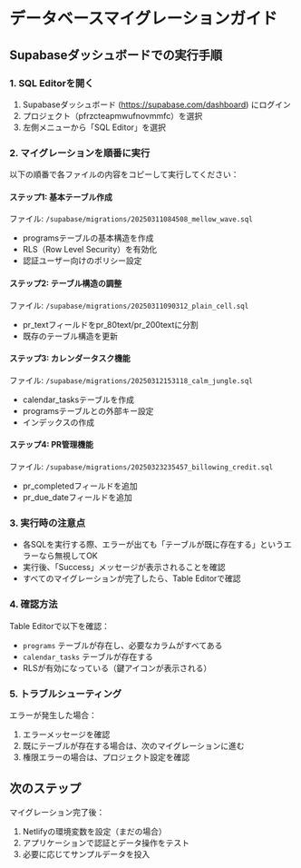 # データベースマイグレーションガイド

## Supabaseダッシュボードでの実行手順

### 1. SQL Editorを開く
1. Supabaseダッシュボード (https://supabase.com/dashboard) にログイン
2. プロジェクト（pfrzcteapmwufnovmmfc）を選択
3. 左側メニューから「SQL Editor」を選択

### 2. マイグレーションを順番に実行

以下の順番で各ファイルの内容をコピーして実行してください：

#### ステップ1: 基本テーブル作成
ファイル: `/supabase/migrations/20250311084508_mellow_wave.sql`
- programsテーブルの基本構造を作成
- RLS（Row Level Security）を有効化
- 認証ユーザー向けのポリシー設定

#### ステップ2: テーブル構造の調整
ファイル: `/supabase/migrations/20250311090312_plain_cell.sql`
- pr_textフィールドをpr_80text/pr_200textに分割
- 既存のテーブル構造を更新

#### ステップ3: カレンダータスク機能
ファイル: `/supabase/migrations/20250312153118_calm_jungle.sql`
- calendar_tasksテーブルを作成
- programsテーブルとの外部キー設定
- インデックスの作成

#### ステップ4: PR管理機能
ファイル: `/supabase/migrations/20250323235457_billowing_credit.sql`
- pr_completedフィールドを追加
- pr_due_dateフィールドを追加

### 3. 実行時の注意点

- 各SQLを実行する際、エラーが出ても「テーブルが既に存在する」というエラーなら無視してOK
- 実行後、「Success」メッセージが表示されることを確認
- すべてのマイグレーションが完了したら、Table Editorで確認

### 4. 確認方法

Table Editorで以下を確認：
- `programs` テーブルが存在し、必要なカラムがすべてある
- `calendar_tasks` テーブルが存在する
- RLSが有効になっている（鍵アイコンが表示される）

### 5. トラブルシューティング

エラーが発生した場合：
1. エラーメッセージを確認
2. 既にテーブルが存在する場合は、次のマイグレーションに進む
3. 権限エラーの場合は、プロジェクト設定を確認

## 次のステップ

マイグレーション完了後：
1. Netlifyの環境変数を設定（まだの場合）
2. アプリケーションで認証とデータ操作をテスト
3. 必要に応じてサンプルデータを投入